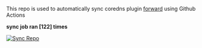 This repo is used to automatically sync coredns plugin [forward](https://github.com/QZLin/forward) using Github Actions

**sync job ran [122] times**

[![Sync Repo](https://github.com/QZLin/coredns-extract/actions/workflows/sync.yaml/badge.svg)](https://github.com/QZLin/coredns-extract/actions/workflows/sync.yaml)
